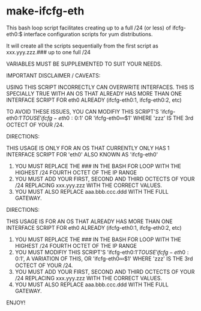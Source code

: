 make-ifcfg-eth
==============

This bash loop script facilitates creating up to a full /24 (or less) of ifcfg-eth0:$ interface configuration scripts for yum distributions.

It will create all the scripts sequentially from the first script as xxx.yyy.zzz.### up to one full /24

VARIABLES MUST BE SUPPLEMENTED TO SUIT YOUR NEEDS.

IMPORTANT DISCLAIMER / CAVEATS:  

USING THIS SCRIPT INCORRECTLY CAN OVERWRITE INTERFACES.  THIS IS SPECIALLY TRUE WITH AN OS THAT ALREADY HAS MORE THAN ONE INTERFACE SCRIPT FOR eth0 ALREADY (ifcfg-eth0:1, ifcfg-eth0:2, etc)

TO AVOID THESE ISSUES, YOU CAN MODIFIY THIS SCRIPT'S 'ifcfg-eth0:$1' TO USE 'ifcfg-eth0:0:$1' OR 'ifcfg-eth0:zzz:$1' WHERE 'zzz' IS THE 3rd OCTECT OF YOUR /24.

DIRECTIONS:

THIS USAGE IS ONLY FOR AN OS THAT CURRENTLY ONLY HAS 1 INTERFACE SCRIPT FOR 'eth0' ALSO KNOWN AS 'ifcfg-eth0'

1. YOU MUST REPLACE THE ### IN THE BASH FOR LOOP WITH THE HIGHEST /24 FOURTH OCTET OF THE IP RANGE
2. YOU MUST ADD YOUR FIRST, SECOND AND THIRD OCTECTS OF YOUR /24 REPLACING xxx.yyy.zzz WITH THE CORRECT VALUES.  
3. YOU MUST ALSO REPLACE aaa.bbb.ccc.ddd WITH THE FULL GATEWAY.

DIRECTIONS:

THIS USAGE IS FOR AN OS THAT ALREADY HAS MORE THAN ONE INTERFACE SCRIPT FOR eth0 ALREADY (ifcfg-eth0:1, ifcfg-eth0:2, etc)

1. YOU MUST REPLACE THE ### IN THE BASH FOR LOOP WITH THE HIGHEST /24 FOURTH OCTET OF THE IP RANGE
2. YOU MUST MODIFIY THIS SCRIPT'S 'ifcfg-eth0:$1' TO USE 'ifcfg-eth0:0:$1', A VARIATION OF THIS, OR 'ifcfg-eth0:zzz:$1' WHERE 'zzz' IS THE 3rd OCTECT OF YOUR /24.
3. YOU MUST ADD YOUR FIRST, SECOND AND THIRD OCTECTS OF YOUR /24 REPLACING xxx.yyy.zzz WITH THE CORRECT VALUES.  
4. YOU MUST ALSO REPLACE aaa.bbb.ccc.ddd WITH THE FULL GATEWAY.

ENJOY!



